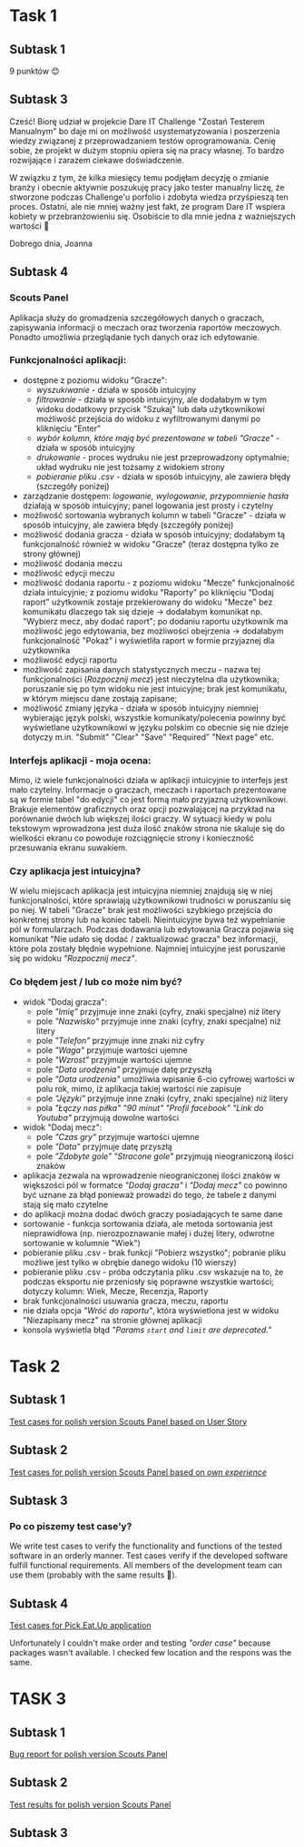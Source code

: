 # __Task 1__
## Subtask 1
9 punktów :blush:
## Subtask 3
Cześć! Biorę udział w projekcie Dare IT Challenge "Zostań Testerem Manualnym" bo daje mi on możliwość usystematyzowania i poszerzenia wiedzy związanej z przeprowadzaniem testów oprogramowania. Cenię sobie, że projekt w dużym stopniu opiera się na pracy własnej. To bardzo rozwijające i zarazem ciekawe doświadczenie.
 
 W związku z tym, że kilka miesięcy temu podjęłam decyzję o zmianie branży i obecnie aktywnie poszukuję pracy jako tester manualny liczę, że stworzone podczas Challenge'u porfolio i zdobyta wiedza przyśpieszą ten proces. Ostatni, ale nie mniej ważny jest fakt, że program Dare IT wspiera kobiety w przebranżowieniu się. Osobiście to dla mnie jedna z ważniejszych wartości :rocket:
 
Dobrego dnia, Joanna
## Subtask 4
### Scouts Panel
Aplikacja służy do gromadzenia szczegółowych danych o graczach, zapisywania informacji o meczach oraz tworzenia raportów meczowych. Ponadto umożliwia przeglądanie tych danych oraz ich edytowanie.
### Funkcjonalności aplikacji: 
* dostępne z poziomu widoku "Gracze":
  * *wyszukiwanie* - działa w sposób intuicyjny
  * *filtrowanie* - działa w sposób intuicyjny, ale dodałabym w tym widoku dodatkowy przycisk "Szukaj" lub dała użytkownikowi możliwość przejścia do widoku z wyfiltrowanymi danymi po kliknięciu "Enter"
  * *wybór kolumn, które mają być prezentowane w tabeli "Gracze"* - działa w sposób intuicyjny
  * *drukowanie* - proces wydruku nie jest przeprowadzony optymalnie; układ wydruku nie jest tożsamy z widokiem strony
  * *pobieranie pliku .csv* - działa w sposób intuicyjny, ale zawiera błędy (szczegóły poniżej)
* zarządzanie dostępem: *logowanie, wylogowanie, przypomnienie hasła* działają w sposób intuicyjny; panel logowania jest prosty i czytelny
* możliwość sortowania wybranych kolumn w tabeli "Gracze" - działa w sposób intuicyjny, ale zawiera błędy (szczegóły poniżej)
* możliwość dodania gracza - działa w sposób intuicyjny; dodałabym tą funkcjonalność również w widoku "Gracze" (teraz dostępna tylko ze strony głównej)
* możliwość dodania meczu
* możliwość edycji meczu
* możliwość dodania raportu - z poziomu widoku "Mecze" funkcjonalność działa intuicyjnie; z poziomu widoku "Raporty" po kliknięciu "Dodaj raport" użytkownik zostaje przekierowany do widoku "Mecze" bez komunikatu dlaczego tak się dzieje -> dodałabym komunikat np. "Wybierz mecz, aby dodać raport"; po dodaniu raportu użytkownik ma możliwość jego edytowania, bez możliwości obejrzenia -> dodałabym funkcjonalność "Pokaż" i wyświetliła raport w formie przyjaznej dla użytkownika
* możliwość edycji raportu
* możliwość zapisania danych statystycznych meczu - nazwa tej funkcjonalności (*Rozpocznij mecz*) jest nieczytelna dla użytkownika; poruszanie się po tym widoku nie jest intuicyjne; brak jest komunikatu, w którym miejscu dane zostają zapisane;
* możliwość zmiany języka - działa w sposób intuicyjny niemniej wybierając język polski, wszystkie komunikaty/polecenia powinny być wyświetlane użytkownikowi w języku polskim co obecnie się nie dzieje dotyczy m.in. "Submit" "Clear" "Save" "Required" "Next page" etc.
### Interfejs aplikacji - moja ocena:
Mimo, iż wiele funkcjonalności działa w aplikacji intuicyjnie to interfejs jest mało czytelny. Informacje o graczach, meczach i raportach prezentowane są w formie tabel "do edycji" co jest formą mało przyjazną użytkownikowi. Brakuje elementów graficznych oraz opcji pozwalającej na przykład na porównanie dwóch lub większej ilości graczy. W sytuacji kiedy w polu tekstowym wprowadzona jest duża ilość znaków strona nie skaluje się do wielkości ekranu co powoduje rozciągnięcie strony i konieczność przesuwania ekranu suwakiem.
### Czy aplikacja jest intuicyjna?
W wielu miejscach aplikacja jest intuicyjna niemniej znajdują się w niej funkcjonalności, które sprawiają użytkownikowi trudności w poruszaniu się po niej. W tabeli "Gracze" brak jest możliwości szybkiego przejścia do konkretnej strony lub na koniec tabeli. Nieintuicyjne bywa też wypełnianie pól w formularzach. Podczas dodawania lub edytowania Gracza pojawia się komunikat "Nie udało się dodać / zaktualizować gracza" bez informacji, które pola zostały błędnie wypełnione. Najmniej intuicyjne jest poruszanie się po widoku *"Rozpocznij mecz"*. 
### Co błędem jest / lub co może nim być?
  * widok "Dodaj gracza":
    * pole *"Imię"* przyjmuje inne znaki (cyfry, znaki specjalne) niż litery
    * pole *"Nazwisko"* przyjmuje inne znaki (cyfry, znaki specjalne) niż litery
    * pole *"Telefon"* przyjmuje inne znaki niż cyfry
    * pole *"Waga"* przyjmuje wartości ujemne
    * pole *"Wzrost"* przyjmuje wartości ujemne
    * pole *"Data urodzenia"* przyjmuje datę przyszłą
    * pole *"Data urodzenia"* umożliwia wpisanie 6-cio cyfrowej wartości w polu rok, mimo, iż aplikacja takiej wartości nie zapisuje
    * pole *"Języki"* przyjmuje inne znaki (cyfry, znaki specjalne) niż litery
    * pola *"Łączy nas piłka"* *"90 minut"* *"Profil facebook"* *"Link do Youtuba"* przyjmują dowolne wartości
  * widok "Dodaj mecz":
    * pole *"Czas gry"* przyjmuje wartości ujemne
    * pole *"Data"* przyjmuje datę przyszłą
    * pole *"Zdobyte gole"* *"Stracone gole"* przyjmują nieograniczoną ilości znaków
  * aplikacja zezwala na wprowadzenie nieograniczonej ilości znaków w większości pól w formatce *"Dodaj gracza"* i *"Dodaj mecz"* co powinno być uznane za błąd ponieważ prowadzi do tego, że tabele z danymi stają się mało czytelne
  * do aplikacji można dodać dwóch graczy posiadających te same dane
  * sortowanie - funkcja sortowania działa, ale metoda sortowania jest nieprawidłowa (np. nierozpoznawanie małej i dużej litery, odwrotne sortowanie w kolumnie "Wiek")
  * pobieranie pliku .csv - brak funkcji "Pobierz wszystko"; pobranie pliku możliwe jest tylko w obrębie danego widoku (10 wierszy)
  * pobieranie pliku .csv - próba odczytania pliku .csv wskazuje na to, że podczas eksportu nie przeniosły się poprawne wszystkie wartości; dotyczy kolumn: Wiek, Mecze, Recenzja, Raporty
  * brak funkcjonalności usuwania gracza, meczu, raportu
  * nie działa opcja *"Wróć do raportu"*, która wyświetlona jest w widoku "Niezapisany mecz" na stronie głównej aplikacji
  * konsola wyświetla błąd *"Params `start` and `limit` are deprecated."*

# Task 2
## Subtask 1
[Test cases for polish version Scouts Panel based on User Story](https://docs.google.com/spreadsheets/d/1pktYOvva2EH0U7ixQA7B8eZjI_xEWv-k/edit?usp=sharing&ouid=102495179488717236756&rtpof=true&sd=true)
## Subtask 2
[Test cases for polish version Scouts Panel based on *own experience*](https://docs.google.com/spreadsheets/d/1nn6H2g1wuZ40Idh5qz9mLMMYqW_QeTGk/edit?usp=sharing&ouid=102495179488717236756&rtpof=true&sd=true)
## Subtask 3
### Po co piszemy test case’y?
 
We write test cases to verify the functionality and functions of the tested software in an orderly manner. Test cases verify if the developed software fulfill functional requirements. All members of the development team can use them (probably with the same results 🙂).
## Subtask 4
[Test cases for Pick.Eat.Up application](https://docs.google.com/spreadsheets/d/1k-rQZWu_euDSkjHRWvZbLn16pgFtxCoe/edit?usp=sharing&ouid=102495179488717236756&rtpof=true&sd=true)
 
Unfortunately I couldn't make order and testing *"order case"* because packages wasn't available. I checked few location and the respons was the same. 
 
# TASK 3
## Subtask 1
[Bug report for polish version Scouts Panel](https://docs.google.com/spreadsheets/d/1073vGUSzrlxxvDqCOZxLaYZnBjw61Y7Dt4xAeBSQcXA/edit?usp=sharing)
## Subtask 2
[Test results for polish version Scouts Panel](https://docs.google.com/spreadsheets/d/14bi1fve6uSGn19nEu3hWufCq5hRbhJiamhDKv2YWibU/edit?usp=sharing)
## Subtask 3
